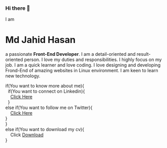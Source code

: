 ### Hi there 👋

I am <h1>Md Jahid Hasan</h1> a passionate <strong>Front-End Developer</strong>. I am a detail-oriented and result-oriented person. I love my duties and responsibilities. I highly focus on my job. I am a quick learner and love coding. I love designing and developing Frond-End of amazing websites in Linux environment. I am keen to learn new technology.


if(You want to know more about me){ <br>
  &nbsp; if(You want to connect on Linkedin){<br>
      &nbsp; &nbsp;  <a href="https://www.linkedin.com/in/md-jahid-hasan-584712243/">Click Here</a><br>
  &nbsp; }<br>
  else if(You want to follow me on Twitter){<br>
       &nbsp; &nbsp; <a href="https://twitter.com/mdjahidhasan919">Click Here</a><br>
  }<br>
}<br>
else if(You want to download my cv){<br>
   &nbsp; &nbsp;   Click [Download](https://github.com/hmjahid/hmjahid/files/11053281/Md.Jahid.Hasan-CV.pdf)<br>
}


<!--
Want to know more about me?

Let's connect on <a href="https://www.linkedin.com/in/md-jahid-hasan-584712243/">Linkedin</a>

&& ||

Follow me on <a href="https://twitter.com/mdjahidhasan919">Twitter</a>

||

Download my CV from here => 
[Md Jahid Hasan-CV.pdf](https://github.com/hmjahid/hmjahid/files/11053281/Md.Jahid.Hasan-CV.pdf)
-->

<!--
**hmjahid/hmjahid** is a ✨ _special_ ✨ repository because its `README.md` (this file) appears on your GitHub profile.

Here are some ideas to get you started:

- 🔭 I’m currently working on ...
- 🌱 I’m currently learning ...
- 👯 I’m looking to collaborate on ...
- 🤔 I’m looking for help with ...
- 💬 Ask me about ...
- 📫 How to reach me: ...
- 😄 Pronouns: ...
- ⚡ Fun fact: ...
-->




